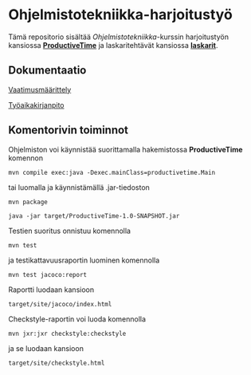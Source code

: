 # Ohjelmistotekniikka-harjoitustyö

Tämä repositorio sisältää *Ohjelmistotekniikka*-kurssin harjoitustyön kansiossa [**ProductiveTime**](ProductiveTime) ja laskaritehtävät kansiossa [**laskarit**](laskarit).

## Dokumentaatio

[Vaatimusmäärittely](dokumentointi/vaatimusmäärittely.md)

[Työaikakirjanpito](dokumentointi/työaikakirjanpito.md)

## Komentorivin toiminnot

Ohjelmiston voi käynnistää suorittamalla hakemistossa **ProductiveTime** komennon

```mvn compile exec:java -Dexec.mainClass=productivetime.Main```

tai luomalla ja käynnistämällä .jar-tiedoston

```mvn package```

```java -jar target/ProductiveTime-1.0-SNAPSHOT.jar```

Testien suoritus onnistuu komennolla

```mvn test```

ja testikattavuusraportin luominen komennolla

```mvn test jacoco:report```

Raportti luodaan kansioon

```target/site/jacoco/index.html```

Checkstyle-raportin voi luoda komennolla

```mvn jxr:jxr checkstyle:checkstyle```

ja se luodaan kansioon

```target/site/checkstyle.html```
